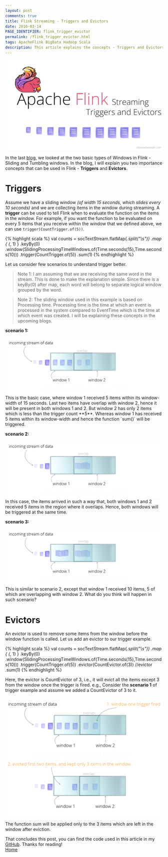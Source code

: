 ```yaml
---
layout: post
comments: true
title: Flink Streaming - Triggers and Evictors
date: 2016-03-14
PAGE_IDENTIFIER: flink_trigger_evictor
permalink: /flink_trigger_evictor.html
tags: ApacheFlink BigData Hadoop Scala
description: This article explains the concepts - Triggers and Evictors in Flink Streaming and how to impelemnt it using Scala.
---
```

<div class="col three">
	<img class="col three" src="/img/flink_trigger/blog_header.png">
</div>

In the last [blog](flink_streaming), we looked at the two basic types of Windows in Flink - Sliding and Tumbling windows. In the blog, I will explain you two importance concepts that can be used in Flink - **Triggers** and **Evictors**. 

# **Triggers**
Assume we have a sliding window *(of width 15 seconds, which slides every 10 seconds)* and we are collecting items in the window during streaming. A **trigger** can be used to tell Flink when to evaluate the function on the items in the window. For example, if you want the function to be evaluated on every 5 items that you receive within the window that we defined above, we can use `trigger(CountTrigger.of(5))`.

{% highlight scala %}
val counts = socTextStream.flatMap{_.split("\\s")}
  .map { (_, 1) }
  .keyBy(0)
  .window(SlidingProcessingTimeWindows.of(Time.seconds(15),Time.seconds(10)))
  .trigger(CountTrigger.of(5))
  .sum(1)
{% endhighlight %}

Let us consider few scenarios to understand trigger better.<br/>

<blockquote>Note 1: I am assuming that we are receiving the same word in the stream. This is done to make the explanation simple. Since there is a keyBy(0) after map, each word will belong to separate logical window grouped by the word.</blockquote>

<blockquote>Note 2: The sliding window used in this example is based on Processing time. Processing time is the time at which an event is processed in the system compared to EventTime which is the time at which event was created. I will be explaining these concepts in the upcoming blogs.</blockquote>

**scenario 1:**
<div class="col three">
	<img class="col three" src="/img/flink_trigger/trigger1.png">
</div>
This is the basic case, where window 1 received 5 items within its window-width of 15 seconds. Last two items have overlap with window 2, hence it will be present in both windows 1 and 2. But window 2 has only 2 items which is less than the trigger count **5**. Whereas window 1 has received 5 items within its window-width and hence the function `sum()` will be triggered.

**scenario 2:**
<div class="col three">
	<img class="col three" src="/img/flink_trigger/trigger2.png">
</div>
In this case, the items arrived in such a way that, both windows 1 and 2 received 5 items in the region where it overlaps. Hence, both windows will be triggered at the same time.

**scenario 3:**
<div class="col three">
	<img class="col three" src="/img/flink_trigger/trigger3.png">
</div>
This is similar to scenario 2, except that window 1 received 10 items, 5 of which are overlapping with window 2. What do you think will happen in such scenario?


# **Evictors**
An evictor is used to remove some items from the window before the window function is called. Let us add an evictor to our trigger example.

{% highlight scala %}
val counts = socTextStream.flatMap{_.split("\\s")}
  .map { (_, 1) }
  .keyBy(0)
  .window(SlidingProcessingTimeWindows.of(Time.seconds(15),Time.seconds(10)))
  .trigger(CountTrigger.of(5))
  .evictor(CountEvictor.of(3))  //evictor
  .sum(1)
{% endhighlight %}

Here, the evictor is CountEvictor of 3, i.e., it will evict all the items except 3 from the window once the trigger is fired. e.g.,
Consider the **scenario 1** of trigger example and assume we added a CountEvictor of 3 to it.
<div class="col three">
	<img class="col three" src="/img/flink_trigger/evictor.png">
</div>

The function sum will be applied only to the 3 items which are left in the window after eviction.

That concludes this post, you can find the code used in this article in my [GitHub](https://github.com/soniclavier/hadoop_datascience/tree/master/flink/src/main/scala/com/vishnu/flink/streaming). Thanks for reading!
<br/><a href="http://vishnuviswanath.com/">Home</a>